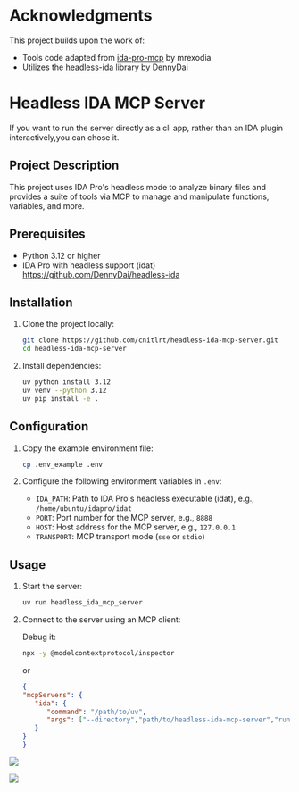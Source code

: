 # Acknowledgments

This project builds upon the work of:
- Tools code adapted from [ida-pro-mcp](https://github.com/mrexodia/ida-pro-mcp) by mrexodia
- Utilizes the [headless-ida](https://github.com/DennyDai/headless-ida) library by DennyDai

# Headless IDA MCP Server

If you want to run the server directly as a cli app, rather than an IDA plugin interactively,you can chose it.

## Project Description

This project uses IDA Pro's headless mode to analyze binary files and provides a suite of tools via MCP to manage and manipulate functions, variables, and more.

## Prerequisites

- Python 3.12 or higher
- IDA Pro with headless support (idat) https://github.com/DennyDai/headless-ida

## Installation

1. Clone the project locally:

   ```bash
   git clone https://github.com/cnitlrt/headless-ida-mcp-server.git 
   cd headless-ida-mcp-server
   ```

2. Install dependencies:

   ```bash
   uv python install 3.12
   uv venv --python 3.12
   uv pip install -e .
   ```

## Configuration

1. Copy the example environment file:
   ```bash
   cp .env_example .env
   ```

2. Configure the following environment variables in `.env`:

   - `IDA_PATH`: Path to IDA Pro's headless executable (idat), e.g., `/home/ubuntu/idapro/idat`
   - `PORT`: Port number for the MCP server, e.g., `8888`
   - `HOST`: Host address for the MCP server, e.g., `127.0.0.1`
   - `TRANSPORT`: MCP transport mode (`sse` or `stdio`)

## Usage

1. Start the server:
   ```bash
   uv run headless_ida_mcp_server
   ```

2. Connect to the server using an MCP client:

   Debug it: 
   ```bash
   npx -y @modelcontextprotocol/inspector
   ```
   or
   ```json
   {
   "mcpServers": {
      "ida": {
         "command": "/path/to/uv",
         "args": ["--directory","path/to/headless-ida-mcp-server","run","headless_ida_mcp_server"]
      }
   }
   }
   ```
![](./images/pic.png)

![](./images/pic2.png)